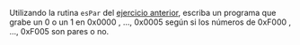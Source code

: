 Utilizando la rutina `esPar` del [ejercicio anterior](2707-ejecucion-de-programas-q3-rutinas-rutina-espar), escriba un programa que grabe un 0 o un 1 en 0x0000 , ..., 0x0005
según si los números de 0xF000 , ..., 0xF005 son pares o no.